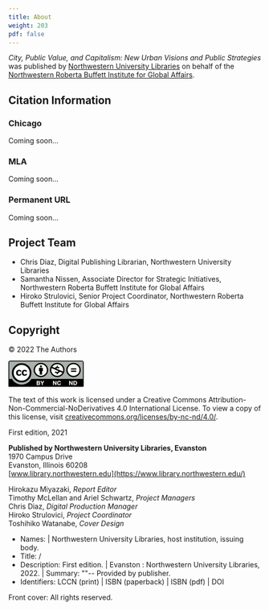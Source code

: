 ```yaml
---
title: About
weight: 203
pdf: false
---
```


_City, Public Value, and Capitalism: New Urban Visions and Public Strategies_ was published by [Northwestern University Libraries](https://www.library.northwestern.edu/research/scholarly/digital-publishing.html) on behalf of the [Northwestern Roberta Buffett Institute for Global Affairs](https://buffett.northwestern.edu/). 

## Citation Information

### Chicago

Coming soon...

### MLA

Coming soon...

### Permanent URL

Coming soon...

## Project Team

- Chris Diaz, Digital Publishing Librarian, Northwestern University Libraries
- Samantha Nissen, Associate Director for Strategic Initiatives, Northwestern Roberta Buffett Institute for Global Affairs
- Hiroko Strulovici, Senior Project Coordinator, Northwestern Roberta Buffett Institute for Global Affairs 

## Copyright

© 2022 The Authors

![CC BY-NC-ND](/img/by-nc-nd.png)

The text of this work is licensed under a Creative Commons Attribution-Non-Commercial-NoDerivatives 4.0 International License. To view a copy of this license, visit [creativecommons.org/licenses/by-nc-nd/4.0/](https://creativecommons.org/licenses/by-nc-nd/4.0/).

First edition, 2021<br />

**Published by Northwestern University Libraries, Evanston**<br />
1970 Campus Drive<br />
Evanston, Illinois 60208<br />
[www.library.northwestern.edu](https://www.library.northwestern.edu/)<br />

Hirokazu Miyazaki, *Report Editor*<br />
Timothy McLellan and Ariel Schwartz, *Project Managers*<br />
Chris Diaz, *Digital Production Manager*<br />
Hiroko Strulovici, *Project Coordinator*<br />
Toshihiko Watanabe, *Cover Design*<br />

- Names:  | Northwestern University Libraries, host institution, issuing 
   body.  
- Title:  /   
- Description: First edition. | Evanston : Northwestern University Libraries, 2022. | Summary: ""-- Provided by publisher.  
- Identifiers: LCCN  (print) | ISBN  (paperback) | ISBN  (pdf) | DOI []()

Front cover: All rights reserved.